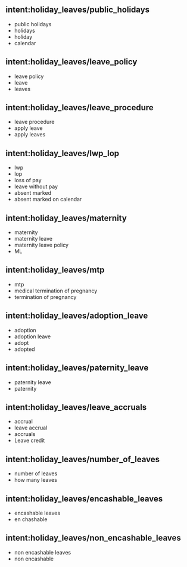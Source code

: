 ## intent:holiday_leaves/public_holidays
- public holidays
- holidays
- holiday
- calendar

## intent:holiday_leaves/leave_policy
- leave policy
- leave
- leaves

## intent:holiday_leaves/leave_procedure
- leave procedure
- apply leave
- apply leaves

## intent:holiday_leaves/lwp_lop
- lwp
- lop
- loss of pay
- leave without pay
- absent marked
- absent marked on calendar

## intent:holiday_leaves/maternity
- maternity
- maternity leave
- maternity leave policy
- ML

 ## intent:holiday_leaves/mtp
- mtp
- medical termination of pregnancy
- termination of pregnancy

## intent:holiday_leaves/adoption_leave
- adoption
- adoption leave
- adopt
- adopted

## intent:holiday_leaves/paternity_leave
- paternity leave
- paternity

## intent:holiday_leaves/leave_accruals 
- accrual
- leave accrual
- accruals
- Leave credit

## intent:holiday_leaves/number_of_leaves 
- number of leaves
- how many leaves

## intent:holiday_leaves/encashable_leaves 
- encashable leaves
- en chashable

## intent:holiday_leaves/non_encashable_leaves 
- non encashable leaves
- non encashable